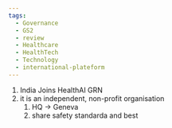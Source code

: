 ```yaml
---
tags:
  - Governance
  - GS2
  - review
  - Healthcare
  - HealthTech
  - Technology
  - international-plateform
---
```

1. India Joins HealthAI GRN
2. it is an independent, non-profit organisation 
	1. HQ -> Geneva
	2. share safety standarda and best 